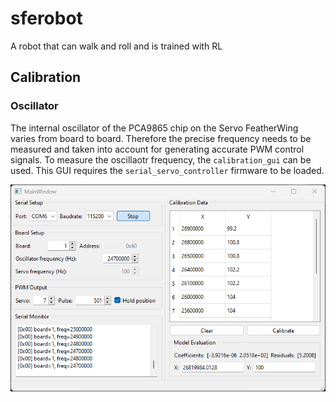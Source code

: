# sferobot
A robot that can walk and roll and is trained with RL

## Calibration

### Oscillator
The internal oscillator of the PCA9865 chip on the Servo FeatherWing varies from board to board. Therefore the precise frequency needs to be measured and taken into account for generating accurate PWM control signals. To measure the oscillaotr frequency, the ```calibration_gui``` can be used. This GUI requires the ```serial_servo_controller``` firmware to be loaded.

![Calibration GUI](/doc/img/osc_calib_gui.png "Optional title")
